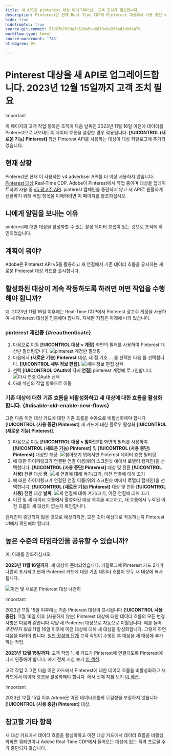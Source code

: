 ```yaml
---
title: 새 API로 pinterest 대상 마이그레이션. 고객 조치가 필요합니다.
description: Pinterest은 현재 Real-Time CDP의 Pinterest 대상에서 사용 중인 v4 advertiser API를 더 이상 사용하지 않습니다. pinterest 캠페인을 중단하지 않고 새 API로 원활하게 전환하기 위해 작업 항목을 이해합니다.
hide: true
hidefromtoc: true
source-git-commit: 57097b785da3b516b5ce6670c0a376bd1d0fe479
workflow-type: tm+mt
source-wordcount: '748'
ht-degree: 0%

---
```


# Pinterest 대상을 새 API로 업그레이드합니다. 2023년 12월 15일까지 고객 조치 필요

>[!IMPORTANT]
>
>이 페이지의 고객 작업 항목은 조직이 다음 날짜인 2023년 11월 16일 이전에 데이터를 Pinterest으로 내보내도록 데이터 흐름을 설정한 경우 적용됩니다. **[!UICONTROL (새로운 기능) Pinterest]** 최신 Pinterest API를 사용하는 대상이 대상 카탈로그에 추가되었습니다.

## 현재 상황

Pinterest은 현재 이 사용하는 v4 advertiser API를 더 이상 사용하지 않습니다. [Pinterest 대상](/help/destinations/catalog/advertising/pinterest.md) Real-Time CDP. Adobe이 Pinterest에서 작업 중이며 대상을 업데이트하여 사용 중 [v5 광고주 API](https://developers.pinterest.com/docs/getting-started/migration/). pinterest 캠페인을 중단하지 않고 새 API로 원활하게 전환하기 위해 작업 항목을 이해하려면 이 페이지를 참조하십시오.

## 나에게 알림을 보내는 이유

pinterest에 대한 대상을 활성화할 수 있는 활성 데이터 흐름이 있는 것으로 조직에 확인되었습니다.

## 계획이 뭐야?

Adobe은 Pinterest API v5를 활용하고 새 연결에서 기존 데이터 흐름을 유지하는 새로운 Pinterest 대상 카드를 출시합니다.

## 활성화된 대상이 계속 작동하도록 하려면 어떤 작업을 수행해야 합니까?

예. 2023년 11월 16일 이후에는 Real-Time CDP에서 Pinterest 광고주 계정을 사용하여 새 Pinterest 대상을 인증해야 합니다. 자세한 지침은 아래에 나와 있습니다.

### pinterest 재인증 {#reauthenticate}

1. 다음으로 이동 **[!UICONTROL 대상 > 계정]** 화면의 필터를 사용하여 Pinterest 대상만 필터링합니다.
   ![pinterest 계정만 필터링](/help/destinations/assets/catalog/advertising/pinterest-migration/filter-pinterest-acconts-only.png)
2. 다음에서 **(새로운 기능) Pinterest** 대상, 세 점 기호 ... 를 선택한 다음 를 선택합니다. **[!UICONTROL 세부 정보 편집]**.
   ![세부 정보 편집 선택](/help/destinations/assets/catalog/advertising/pinterest-migration/edit-details-pinterest.png)
3. 선택 **[!UICONTROL OAuth에 다시 연결]** pinterest 계정에 로그인합니다.
   ![다시 연결 OAuth 선택](/help/destinations/assets/catalog/advertising/pinterest-migration/reconnect-oauth-pinterest.png)
4. 아래 섹션의 작업 항목으로 이동

### 기존 대상에 대한 기존 흐름을 비활성화하고 새 대상에 대한 흐름을 활성화합니다. {#disable-old-enable-new-flows}

그런 다음 이전 대상 카드에 대한 기존 흐름을 수동으로 비활성화해야 합니다 **[!UICONTROL (사용 중단) Pinterest]** 새 카드에 대한 플로우 활성화 **[!UICONTROL (새로운 기능) Pinterest]**.

1. 다음으로 이동 **[!UICONTROL 대상 > 찾아보기]** 화면의 필터를 사용하여 **[!UICONTROL (새로운 기능) Pinterest]** 및 **[!UICONTROL (사용 중단) Pinterest]** 대상만 해당.
   ![찾아보기 탭에서만 Pinterest 데이터 흐름 필터링](/help/destinations/assets/catalog/advertising/pinterest-migration/filter-pinterest-browse.png)
2. 에 대한 하이퍼링크가 연결된 연결 이름(위의 스크린샷 예에서 로열티 캠페인)을 선택합니다. **[!UICONTROL (사용 중단) Pinterest]** 대상 및 전환 **[!UICONTROL 사용]** 전환 대상 **끔**.
   ![새 연결에 대해 켜기/끄기, 이전 연결에 대해 끄기](/help/destinations/assets/catalog/advertising/pinterest-migration/enable-disable-toggle-old-destination.png)
3. 에 대한 하이퍼링크가 연결된 연결 이름(위의 스크린샷 예에서 로열티 캠페인)을 선택합니다. **[!UICONTROL (새로운 기능) Pinterest]** 대상 및 전환 **[!UICONTROL 사용]** 전환 대상 **날짜**.
   ![새 연결에 대해 켜기/끄기, 이전 연결에 대해 끄기](/help/destinations/assets/catalog/advertising/pinterest-migration/enable-disable-toggle-new-destination.png)
4. 이전 및 새 데이터 흐름에서 활성화된 대상 목록을 비교하고, 새 흐름에서 누락된 이전 흐름의 새 대상이 없는지 확인합니다.

캠페인이 중단되지 않을 것으로 예상되지만, 모든 것이 예상대로 작동하는지 Pinterest UI에서 확인해야 합니다.

## 높은 수준의 타임라인을 공유할 수 있습니까?

예, 아래를 참조하십시오.

**2023년 11월 16일까지**: 새 대상이 준비되었습니다. 카탈로그에 Pinterest 카드 2개가 나란히 표시되고 현재 Pinterest 카드에 대한 기존 데이터 흐름이 모두 새 대상에 복사됩니다.

![이전 및 새로운 Pinterest 대상 나란히](/help/destinations/assets/catalog/advertising/pinterest-migration/pinterest-two-cards-side-by-side.png)

>[!IMPORTANT]
>
>2023년 11월 16일 이후에는 기존 Pinterest 대상이 표시됩니다 **[!UICONTROL 사용 중단]**. <span class="preview">11월 16일 이후 (사용하지 않는) Pinterest 대상에 대한 데이터 흐름의 모든 변경 사항은 다음과 같습니다 *아님* 새 Pinterest 대상으로 자동으로 이월됩니다. </span>
>예를 들어 *추천하지 않음* 11월 16일 이후에 이전 대상에 대해 새 대상을 활성화합니다. 그렇게 하면 다음을 따라야 합니다. [일반 활성화 단계](/help/destinations/ui/activate-segment-streaming-destinations.md) 고객 작업이 수행된 후 대상을 새 대상에 추가하는 작업.

**2023년 12월 15일까지**: <span class="preview">고객 작업 1</span>. 새 카드가 Pinterest에 연결되도록 Pinterest에 다시 인증해야 합니다. 에서 전체 지침 보기 [이 섹션](#reauthenticate).

<span class="preview">고객 작업 2</span>.그런 다음 이전 카드에서 Pinterest에 대한 데이터 흐름을 비활성화하고 새 카드에서 데이터 흐름을 활성화해야 합니다. 에서 전체 지침 보기 [이 섹션](#disable-old-enable-new-flows).

>[!IMPORTANT]
>
>2023년 12월 15일 이후 Adobe은 이전 데이터흐름의 무결성을 보장하지 않습니다 **[!UICONTROL (사용 중단) Pinterest]** 대상.

## 참고할 기타 항목

새 대상 카드에서 데이터 흐름을 활성화하고 이전 대상 카드에서 데이터 흐름을 비활성화하면 캠페인이나 Adobe Real-Time CDP에서 들어오는 대상에 있는 적격 프로필 수가 중단되지 않습니다.
